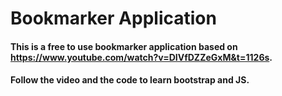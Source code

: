 # Bookmarker Application

#### This is a free to use bookmarker application based on https://www.youtube.com/watch?v=DIVfDZZeGxM&t=1126s.

#### Follow the video and the code to learn bootstrap and JS.
